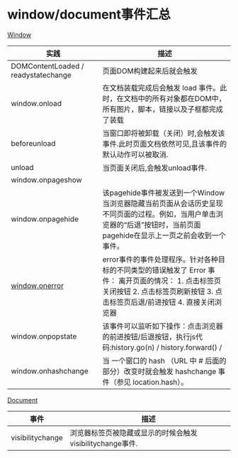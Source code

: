 # window/document事件汇总

[Window](https://developer.mozilla.org/zh-CN/docs/Web/API/Window)

|实践|描述|
|---|---|
|DOMContentLoaded / readystatechange|页面DOM构建起来后就会触发|
|window.onload|在文档装载完成后会触发  load 事件。此时，在文档中的所有对象都在DOM中，所有图片，脚本，链接以及子框都完成了装载|
|beforeunload|当窗口即将被卸载（关闭）时,会触发该事件.此时页面文档依然可见,且该事件的默认动作可以被取消.|
|unload|当页面关闭后,会触发unload事件. |
|window.onpageshow||
|window.onpagehide|该pagehide事件被发送到一个Window当浏览器隐藏当前页面从会话历史呈现不同页面的过程。例如，当用户单击浏览器的“后退”按钮时，当前页面pagehide在显示上一页之前会收到一个事件。|
|[window.onerror](https://developer.mozilla.org/zh-CN/docs/Web/API/GlobalEventHandlers/onerror)|error事件的事件处理程序。针对各种目标的不同类型的错误触发了 Error 事件： 离开页面的情况：  1. 点击标签页关闭按钮  2. 点击标签页刷新按钮  3. 点击标签页后退/前进按钮  4. 直接关闭浏览器	|
|window.onpopstate|该事件可以监听如下操作：点击浏览器的前进按钮/后退按钮，执行js代码:history.go(n) / history.forward() /|
|window.onhashchange|当 一个窗口的 hash （URL 中 # 后面的部分）改变时就会触发 hashchange 事件（参见 location.hash）。|


[Document](https://developer.mozilla.org/zh-CN/docs/Web/API/Document)

|事件|描述|
|---|---|
| visibilitychange |浏览器标签页被隐藏或显示的时候会触发visibilitychange事件.|

	